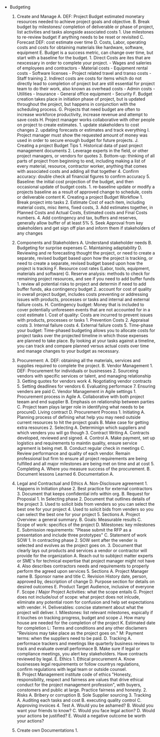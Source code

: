 - Budgeting
	1. Create and Manage
		A. DEF: Project Budget estimated monetary resources needed to achieve project goals and objective. 
		B. Break budget by milestones/ completion of deliverable or phase of project, list activities and tasks alongside associated costs
			1. Use milestones to re-review budget if anything needs to be reset or revisited 
		C. Forecast DEF: cost estimate over time
		D. Costs, Labor, operating costs and costs for obtaining materials like hardware, software, equipment 
		E. Budget is a success metric, can change over time, but start with a baseline for the budget.
			1. Direct Costs are ites that are nexcessary in order to complete your project.
				- Wages and saleries of employees and contractors
				- Material costs
				- Equipment rental costs
				- Software licenses
				- Project related travel and transo costs
				- Staff training
			2. Indirect costs are costs for items which do not directly lead to completion of project but are still essential for project team to do their work, also known as overhead costs
				- Admin costs
				- Utilities
				- Insurance
				- General office equipment
				- Security
		F. Budget creation takes place in initiation phase of project, but is updated throughout the project, but happens in conjunction with the scheduling process.
		G. Projects that need budget are often to increase workforce productivity, increase revenue and attempt to save costs
		H. Project manager works collaborative with other people on project to create estimates. 
			1. update stakeholders to cost changes
			2. updating forecasts or estimates and track everything
		I. Project manager must show the requested amount of money was used in order to secure enough budget for future projects. 
		J. Creating a project Budget Tips
			1. Historical data of past project management documents
			2. Leverage experts in the field, or other project managers, or vendors for quotes
			3. Bottom-up: thinking of all parts of project from beginning to end, including making a list of every material, resource, contractor worker, anything that comes with associated costs and adding all that together
			4. Confirm accuracy: double check all financial figures to confirm accuracy
			5. Baseline: the initial cost projection of the budget, and then occasional update of budget costs. 
				1. re-baseline update or modify a projects baseline as a result of approved change to schedule, costs or deliverable content
		K. Creating a project Budget Workflow
			1. Break project into tasks 
			2. Estimate Cost of each item, including material costs, misc items, fixed costs, 
			3. Add estimates together, in Planned Costs and Actual Costs, Estimated costs and Final Costs numbers.
			4. Add contingency and tax, buffers and reserves, generally allow buffer of at least 5%
			5. Seek Approval from key stakeholders and get sign off plan and inform them if stakeholders of any changes
	2. Components and Stakeholders
		A. Understand stakeholder needs
		B. Budgeting for surprise expenses
		C. Maintaining adaptability
		D. Reviewing and re forecasting thought the project, or need to create a separate, revised budget  based upon how the project is tracking, or need to create a separate, revised budget  based upon how the project is tracking F. Resource cost rates (Labor, tools, equipment, materials and software)
		G. Reserve analysis: methods to check for remaining project resources, and see if you need to add buffer funds
			1. review all potential risks to project and determin if need to add buffer funds, aka contingency budget 
			2. account for cost of quality in overall project budget, includes costs preventing or addressing issues with products, processes or tasks and internal and external failiure costs. 
		H. Contingency budget: Money that is included to cover potentially unforeseen events that are not accounted for in a cost estimate
		I. Cost of quality: Costs are incurred to prevent issues with products, processes or tasks
			1. Prevention Costs
			2. Appraisal costs
			3. Internal failure costs
			4. External failure costs
			5. Time-phase your budget: Time-phased budgeting allows you to allocate costs for project tasks over the projected timeline in which those expenses are planned to take place. By looking at your tasks against a timeline, you can track and compare planned versus actual costs over time and manage changes to your budget as necessary.
	3. Procurement:
		A. DEF: obtaining all the materials, services and supplies required to complete the project.
		B. Vendor Management 
			1. DEF: Procurement for individuals or businesses 
			2. Sourceing vendors with specific services or talent, and managing relationship
			3. Getting quotes for vendors work
			4. Nogotiating vendor contracts
			5. Setting deadlines for vendors
			6. Evaluating performace
			7. Ensuring venders are paid
		C. Vendor Management in Agile settings
			1. Procurement process in Agile
				A. Collaborative with both project teeam and end supplier
				B. Emphasis on relationship between parties
				C. Project team plays larger role in identifying what needs to be procureD. Living contract 
		D. Procurement Process
			1. Initiating 
				A. Planning process of defining what help you may need outside current resources to hit the project goals
				B. Make case for getting extra resources
			2. Selecting 
				A. Determinign which suppliers and which venders you will go though
			3. Contract Writing
				A. Contracts developed, reviewed and signed. 
			4. Control
				A. Make payment, set up logistics and requirements to maintin quality, ensure service agrement is being met. 
				B. Conduct regular check in meetings
				C. Review performance and quality of each vendor. Remain professional but firm to ensure all project requirements are being fulfilled and all major milestones are being met on time and at cost
			5. Completing
				A. Where you measure success of the procurement.
				B. Document lessons Learned
			6. Documentation 
				A. 
	5. Legal and Contractual and Ethics
		A. Non-Disclosure agreement
			1. Happens in Initiation phase
			2. Best practice for external contractors
			3. Document that keeps confidential info within org.
		B. Request for Proposial
			1. In Selecting phase
			2. Document that outlines details of the project
			3. Used to solicit bids from venders so you can select the best one for your project
			4. Used to solicit bids from venders so you can select the best one for your project
			5. Sections
				A. Project Overview: a general summary. 
				B. Goals: Measurable results 
				C. Scope of work: specifics of the project
				D. Milestones: key milestones
				E. Submission requirements: "Please submit the RFP as a presentation and include three prototypes"
		C. Statement of work SOW
			1. In contracting phase
			2. SOW sent after the vender is selected and evolves as the project goes on.
			3. Document that clearly lays out products and services a vendor or contractor will provide for the organization
				A. Reach out to subbject matter experts or SME's for technical expertise that project manager might not have
			4. Also describes contractors needs and requirements to properly perform the agreed upon services
			5. Sections
				A. Project Manager name
				B. Sponsor name and title
				C. Revision History date, person, approved by, description of change
				D. Purpose section for details on desired outcomes
				E. Product Target Audience, inclusive of everyone
				F. Scope / Major Project Activities: what the scope entails
				G. Project does not include/out of scope: what project does not inlcude, eliminate any potential room for confusion and help set expectations with vender. 
				H. Deliverables: concise statement about what the project will deliver. 
				I. Milestones: list relevant milestones, espically if it touches on tracking progress, budget and scope
				J. How many house are needed for the completion of the project
				K. Estimated date for completion
				L: Terms and conditions and any other disclamers "Revisions may take place as the project goes on."
				M: Payment terms: when the suppliers need to be paid.
		D. Tracking 
			A. performace trackers and meetings like quarterly business reviews to track and evaluate overall performace 
			B. Make sure if legal or compliance meetings, you alert key stakeholders. Have contracts reviewed by legal.
		E. Ethics
			1. Ethical procurement
				A. Know businesses legal requirements or follow countrys regulations, confirm regulations with legal team or outside counsel.  
				B. Project Management institute code of ethics "Honesty, responsibility, respect and fairness are values that drive ethical conduct for the project management profession", with buyers, constomers and public at large. Practice fairness and honesty. 
			2. Risks
				A. Bribery or corruption
				B. Sole Supplier sourcing 
			3. Tracking
				A. Auditing each tasks and cost
				B. executing quality control
				C. Approving invoices
			4. Test
				A. Would you be ashamed?
				B. Would you want your friends to know?
				C. Would you face legal action?
				D. Would your actions be justified?
				E. Would a negative outcome be worth your actions?


	6. Create own Documentations
		1. 
